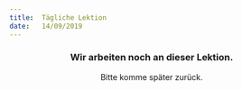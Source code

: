 ```yaml
---
title:  Tägliche Lektion
date:   14/09/2019
---
```


### <center>Wir arbeiten noch an dieser Lektion.</center>
<center>Bitte komme später zurück.</center>